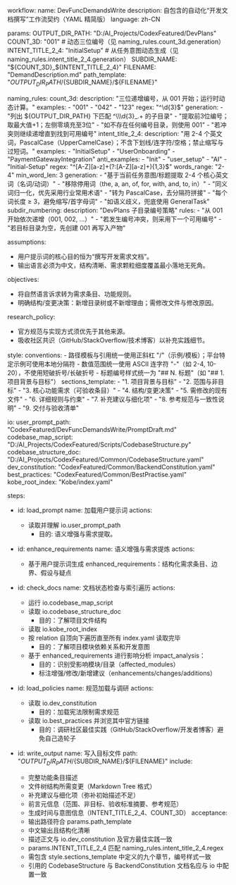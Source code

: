 workflow:
  name: DevFuncDemandsWrite
  description: 自包含的自动化“开发文档撰写”工作流契约（YAML 精简版）
  language: zh-CN

params:
  OUTPUT_DIR_PATH: "D:/AI_Projects/CodexFeatured/DevPlans"
  COUNT_3D: "001"  # 动态三位编号（见 naming_rules.count_3d.generation）
  INTENT_TITLE_2_4: "InitialSetup"  # 从任务意图动态生成（见 naming_rules.intent_title_2_4.generation）
  SUBDIR_NAME: "${COUNT_3D}_${INTENT_TITLE_2_4}"
  FILENAME: "DemandDescription.md"
  path_template: "${OUTPUT_DIR_PATH}/${SUBDIR_NAME}/${FILENAME}"

naming_rules:
  count_3d:
    description: "三位递增编号，从 001 开始；运行时动态计算。"
    examples:
      - "001"
      - "042"
      - "123"
    regex: "^\\d{3}$"
    generation:
      - "列出 ${OUTPUT_DIR_PATH} 下匹配 ^\\\d{3}_.+ 的子目录"
      - "提取前3位编号；取最大值+1；左侧零填充至3位"
      - "如不存在任何编号目录，则使用 001"
      - "若冲突则继续递增直到找到可用编号"
  intent_title_2_4:
    description: "用 2-4 个英文词，PascalCase（UpperCamelCase）；不含下划线/连字符/空格；禁止缩写与过短词。"
    examples:
      - "InitialSetup"
      - "UserOnboarding"
      - "PaymentGatewayIntegration"
    anti_examples:
      - "Init"
      - "user_setup"
      - "AI"
      - "Initial-Setup"
    regex: "^[A-Z][a-z]+(?:[A-Z][a-z]+){1,3}$"
    words_range: "2-4"
    min_word_len: 3
    generation:
      - "基于当前任务意图/标题提取 2-4 个核心英文词（名词/动词）"
      - "移除停用词（the, a, an, of, for, with, and, to, in）"
      - "同义词归一化，优先采用行业常用术语"
      - "转为 PascalCase，去分隔符拼接"
      - "每个词长度 ≥ 3，避免缩写/首字母词"
      - "如语义歧义，兜底使用 GeneralTask"
  subdir_numbering:
    description: "DevPlans 子目录编号策略"
    rules:
      - "从 001 开始依次递增（001, 002, ...）"
      - "若发生编号冲突，则采用下一个可用编号"
      - "若目标目录为空，先创建 001 再写入产物"

assumptions:
  - 用户提示词的核心目的恒为“撰写开发需求文档”。
  - 输出语言必须为中文，结构清晰、需求颗粒细度覆盖最小落地无死角。

objectives:
  - 将自然语言诉求转为需求条目、功能规则。
  - 明确结构/变更决策：新增目录树或不新增理由；需修改文件与修改原因。

research_policy:
  - 官方规范与实现方式须优先于其他来源。
  - 吸收社区共识（GitHub/StackOverflow/技术博客）以补充实践细节。

style:
  conventions:
    - 路径模板与引用统一使用正斜杠 "/"（示例/模板）；平台特定示例可使用本地分隔符
    - 数值范围统一使用 ASCII 连字符 "-"（如 2-4, 10-20），不使用短破折号/长破折号
    - 标题编号样式统一为 "## N. 标题"（如 "## 1. 项目背景与目标"）
  sections_template:
    - "1. 项目背景与目标"
    - "2. 范围与非目标"
    - "3. 核心功能需求（可验收条目）"
    - "4. 结构/变更决策"
    - "5. 需修改的现有文件"
    - "6. 详细规则与约束"
    - "7. 补充建议与细化项"
    - "8. 参考规范与一致性说明"
    - "9. 交付与验收清单"

io:
  user_prompt_path: "CodexFeatured/DevFuncDemandsWrite/PromptDraft.md"
  codebase_map_script: "D:/AI_Projects/CodexFeatured/Scripts/CodebaseStructure.py"
  codebase_structure_doc: "D:/AI_Projects/CodexFeatured/Common/CodebaseStructure.yaml"
  dev_constitution: "CodexFeatured/Common/BackendConstitution.yaml"
  best_practices: "CodexFeatured/Common/BestPractise.yaml"
  kobe_root_index: "Kobe/index.yaml"


steps:
  - id: load_prompt
    name: 加载用户提示词
    actions:
      - 读取并理解 io.user_prompt_path
        - 目的: 语义增强与需求提取。

  - id: enhance_requirements
    name: 语义增强与需求提炼
    actions:
      - 基于用户提示词生成 enhanced_requirements：结构化需求条目、边界、假设与疑点
      

  - id: check_docs
    name: 文档状态检查与索引遍历
    actions:
      - 运行 io.codebase_map_script
      - 读取 io.codebase_structure_doc
        - 目的：了解项目文件结构
      - 读取 io.kobe_root_index
      - 按 relation 自顶向下遍历直至所有 index.yaml 读取完毕
        - 目的：了解项目模块依赖关系和开发意图
      - 基于 enhanced_requirements 进行影响分析 impact_analysis：
        - 目的：识别受影响模块/目录（affected_modules）
        - 标注增强/修改/新增建议（enhancements/changes/additions）

  - id: load_policies
    name: 规范加载与调研
    actions:
      - 读取 io.dev_constitution
        - 目的：加载宪法限制需求规范
      - 读取 io.best_practices 并浏览其中官方链接
        - 目的：调研社区最佳实践（GitHub/StackOverflow/开发者博客）避免自己造轮子
   
   

  - id: write_output
    name: 写入目标文件
    path: "${OUTPUT_DIR_PATH}/${SUBDIR_NAME}/${FILENAME}"
    include:
      - 完整功能条目描述
      - 文件树结构所需变更（Markdown Tree 格式）
      - 补充建议与细化项（弥补初始描述不足）
      - 前言元信息（范围、非目标、验收标准摘要、参考规范）
      - 生成时间与意图信息（INTENT_TITLE_2_4、COUNT_3D）
    acceptance:
      - 输出路径符合 params.path_template
      - 中文输出且结构化清晰
      - 描述正文与 io.dev_constitution 及官方最佳实践一致
      - params.INTENT_TITLE_2_4 匹配 naming_rules.intent_title_2_4.regex
      - 需包含 style.sections_template 中定义的九个章节，编号样式一致
      - 引用的 CodebaseStructure 与 BackendConstitution 文档名应与 io 中配置一致



